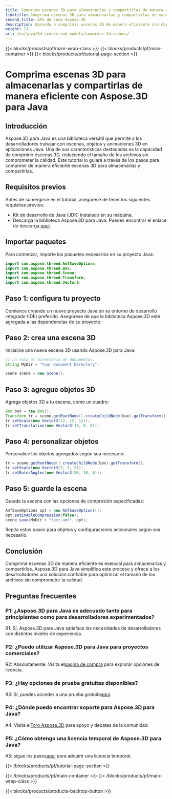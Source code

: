 ```yaml
---
title: Comprima escenas 3D para almacenarlas y compartirlas de manera eficiente con Aspose.3D para Java
linktitle: Comprima escenas 3D para almacenarlas y compartirlas de manera eficiente con Aspose.3D para Java
second_title: API de Java Aspose.3D
description: Aprenda a comprimir escenas 3D de manera eficiente con Aspose.3D para Java. Siga nuestra guía paso a paso para un almacenamiento y uso compartido óptimos.
weight: 11
url: /es/java/3d-scenes-and-models/compress-3d-scenes/
---
```


{{< blocks/products/pf/main-wrap-class >}}
{{< blocks/products/pf/main-container >}}
{{< blocks/products/pf/tutorial-page-section >}}

# Comprima escenas 3D para almacenarlas y compartirlas de manera eficiente con Aspose.3D para Java

## Introducción

Aspose.3D para Java es una biblioteca versátil que permite a los desarrolladores trabajar con escenas, objetos y animaciones 3D en aplicaciones Java. Una de sus características destacadas es la capacidad de comprimir escenas 3D, reduciendo el tamaño de los archivos sin comprometer la calidad. Este tutorial lo guiará a través de los pasos para comprimir de manera eficiente escenas 3D para almacenarlas y compartirlas.

## Requisitos previos

Antes de sumergirse en el tutorial, asegúrese de tener los siguientes requisitos previos:

- Kit de desarrollo de Java (JDK) instalado en su máquina.
-  Descarga la biblioteca Aspose.3D para Java. Puedes encontrar el enlace de descarga.[aquí](https://releases.aspose.com/3d/java/).

## Importar paquetes

Para comenzar, importe los paquetes necesarios en su proyecto Java:

```java
import com.aspose.threed.AmfSaveOptions;
import com.aspose.threed.Box;
import com.aspose.threed.Scene;
import com.aspose.threed.Transform;
import com.aspose.threed.Vector3;
```

## Paso 1: configura tu proyecto

Comience creando un nuevo proyecto Java en su entorno de desarrollo integrado (IDE) preferido. Asegúrese de que la biblioteca Aspose.3D esté agregada a las dependencias de su proyecto.

## Paso 2: crea una escena 3D

Inicialice una nueva escena 3D usando Aspose.3D para Java:

```java
// La ruta al directorio de documentos.
String MyDir = "Your Document Directory";

Scene scene = new Scene();
```

## Paso 3: agregue objetos 3D

Agrega objetos 3D a tu escena, como un cuadro:

```java
Box box = new Box();
Transform tr = scene.getRootNode().createChildNode(box).getTransform();
tr.setScale(new Vector3(12, 12, 12));
tr.setTranslation(new Vector3(10, 0, 0));
```

## Paso 4: personalizar objetos

Personalice los objetos agregados según sea necesario:

```java
tr = scene.getRootNode().createChildNode(box).getTransform();
tr.setScale(new Vector3(5, 5, 5));
tr.setEulerAngles(new Vector3(50, 10, 0));
```

## Paso 5: guarde la escena

Guarde la escena con las opciones de compresión especificadas:

```java
AmfSaveOptions opt = new AmfSaveOptions();
opt.setEnableCompression(false);
scene.save(MyDir + "test.amf", opt);
```

Repita estos pasos para objetos y configuraciones adicionales según sea necesario.

## Conclusión

Comprimir escenas 3D de manera eficiente es esencial para almacenarlas y compartirlas. Aspose.3D para Java simplifica este proceso y ofrece a los desarrolladores una solución confiable para optimizar el tamaño de los archivos sin comprometer la calidad.

## Preguntas frecuentes

### P1: ¿Aspose.3D para Java es adecuado tanto para principiantes como para desarrolladores experimentados?

R1: Sí, Aspose.3D para Java satisface las necesidades de desarrolladores con distintos niveles de experiencia.

### P2: ¿Puedo utilizar Aspose.3D para Java para proyectos comerciales?

 R2: Absolutamente. Visita el[pagina de compra](https://purchase.aspose.com/buy) para explorar opciones de licencia.

### P3: ¿Hay opciones de prueba gratuitas disponibles?

R3: Sí, puedes acceder a una prueba gratuita[aquí](https://releases.aspose.com/).

### P4: ¿Dónde puedo encontrar soporte para Aspose.3D para Java?

 A4: Visita el[Foro Aspose.3D](https://forum.aspose.com/c/3d/18) para apoyo y debates de la comunidad.

### P5: ¿Cómo obtengo una licencia temporal de Aspose.3D para Java?

 A5: sigue los pasos[aquí](https://purchase.aspose.com/temporary-license/) para adquirir una licencia temporal.

{{< /blocks/products/pf/tutorial-page-section >}}

{{< /blocks/products/pf/main-container >}}
{{< /blocks/products/pf/main-wrap-class >}}

{{< blocks/products/products-backtop-button >}}
